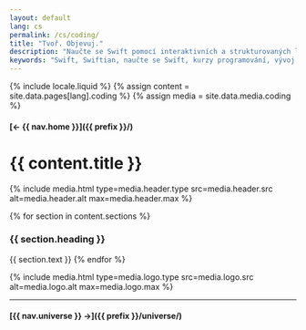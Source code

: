 ```yaml
---
layout: default
lang: cs
permalink: /cs/coding/
title: "Tvoř. Objevuj."
description: "Naučte se Swift pomocí interaktivních a strukturovaných lekcí. Začněte jednoduše, rozvíjejte své dovednosti krok za krokem."
keywords: "Swift, Swiftian, naučte se Swift, kurzy programování, vývoj aplikací"
---
```



{% include locale.liquid %}
{% assign content = site.data.pages[lang].coding %}
{% assign media = site.data.media.coding %}

#### [← {{ nav.home }}]({{ prefix }}/)

# {{ content.title }}

{% include media.html
  type=media.header.type
  src=media.header.src
  alt=media.header.alt
  max=media.header.max
%}

{% for section in content.sections %}
### {{ section.heading }}
{{ section.text }}
{% endfor %}

{% include media.html
  type=media.logo.type
  src=media.logo.src
  alt=media.logo.alt
  max=media.logo.max
%}

---

#### [{{ nav.universe }} →]({{ prefix }}/universe/)